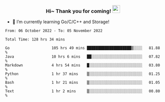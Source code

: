 <h3 align="center">
    Hi~ Thank you for coming!
    <img src="https://media.giphy.com/media/hvRJCLFzcasrR4ia7z/giphy.gif" width="25px">
</h3>

<!--
**pineapple-man/pineapple-man** is a ✨ _special_ ✨ repository because its `README.md` (this file) appears on your GitHub profile.

Here are some ideas to get you started:
- 🔭 I’m currently working on ...
- 🤔 I’m looking for help with ...
- 💬 Ask me about ...
- 📫 How to reach me: ...
- 😄 Pronouns: ...
- ⚡ Fun fact: 
- 👯 I’m looking to collaborate on kubernetes
-->
- 🌱 I’m currently learning Go/C/C++ and Storage!

<!--START_SECTION:waka-->

```text
From: 06 October 2022 - To: 05 November 2022

Total Time: 128 hrs 34 mins

Go                   105 hrs 49 mins ████████████████████▒░░░░   81.88 %
Java                 10 hrs 6 mins   ██░░░░░░░░░░░░░░░░░░░░░░░   07.82 %
Markdown             4 hrs 54 mins   █░░░░░░░░░░░░░░░░░░░░░░░░   03.80 %
Python               1 hr 37 mins    ▒░░░░░░░░░░░░░░░░░░░░░░░░   01.25 %
Bash                 1 hr 21 mins    ▒░░░░░░░░░░░░░░░░░░░░░░░░   01.05 %
Text                 1 hr 2 mins     ▒░░░░░░░░░░░░░░░░░░░░░░░░   00.80 %
```

<!--END_SECTION:waka-->
